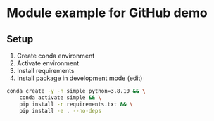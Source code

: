 # Module example for GitHub demo

## Setup

1. Create conda environment
2. Activate environment
3. Install requirements
4. Install package in development mode (edit)

```bash
conda create -y -n simple python=3.8.10 && \
    conda activate simple && \
    pip install -r requirements.txt && \
    pip install -e . --no-deps
```
